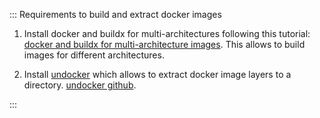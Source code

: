 ::: Requirements to build and extract docker images

1. Install docker and buildx for multi-architectures following this tutorial: 
[docker and buildx for multi-architecture
images](https://www.docker.com/blog/getting-started-with-docker-for-arm-on-linux/). This allows to build images for
different architectures.

2. Install [undocker](https://pypi.org/project/undocker/) which allows to extract docker image layers to a directory.
[undocker github](https://github.com/larsks/undocker).

:::
